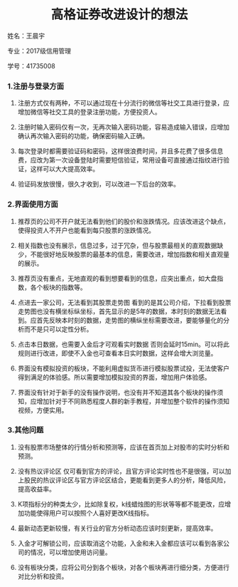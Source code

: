 # <center> 高格证券改进设计的想法
姓名：王晨宇
               
专业：2017级信用管理
               
学号：41735008

### 1.注册与登录方面

1.	注册方式仅有两种，不可以通过现在十分流行的微信等社交工具进行登录，应增加微信等社交工具的登录注册功能，方便投资人。


2.	注册时输入密码仅有一次，无再次输入密码功能，容易造成输入错误，应增加确认再次输入密码的功能，确保密码输入正确。


3.	每次登录时都需要验证码和密码，这样很浪费时间，并且多花费了很多信息费，应改为第一次设备登陆时需要短信验证，常用设备可直接通过指纹进行验证，这样可以大大提高效率。

4.	验证码发放很慢，很久才收到，可以改进一下后台的效率。

### 2.界面使用方面

1.	推荐页的公司不开户就无法看到他们的股价和涨跌情况。应该改进这个缺点，使得投资人不开户也能看到每只股票的涨跌情况。

2.	相关指数也没有展示，信息过多，过于冗杂，但与股票最相关的直观数据缺少，不能很好地反映股票的最基本的信息，需要改进，增加指数和相关直观量的展示。
		
3.	推荐页没有重点，无地直观的看到想要看到的信息，应突出重点，如大盘指数，各个板块的指数等。

4.	点进去一家公司，无法看到其股票走势图 看到的是其公司介绍，下拉看到股票走势图也没有横坐标纵坐标，首先显示的是5年的数据，本时刻的数据无法看到。应首先反映本时刻的数据，走势图的横纵坐标需要改进，要能够量化的分析而不是只可以定性分析。

5.	点击本日数据，也需要入金后才可观看实时数据 否则会延时15min。可以将此规则进行改进，即使不入金也可查看本日实时数据，这样会增大浏览量。

6.	界面没有模拟投资的板块，不能利用虚拟货币进行模拟股票试投，无法使客户得到满足的体验感。所以需要增加模拟投资的界面，增加用户体验感。

7.	界面没有针对于新手的没有操作说明，也没有并不知道其各个板块的操作须知，应增加针对于不同熟悉程度人群的新手教程，并增加整个软件的操作须知视频，方便实用。

### 3.其他问题

1.	没有股票市场整体的行情分析和预测等，应该在首页加上对股市的实时分析和预测。

2.	没有热议评论区 仅可看到官方的评论，且官方评论实时性也不是很强，可以加上股民的热议评论区与官方评论区结合，更能看到更多人的分析，降低风险，提高收益率。

3.	K项指标分的种类太少，比如除复权，k线蜡烛图的形状等等都不能更改，应增加功能使得用户可以按照个人喜好更改K线指标。

4.	最新动态更新较慢，有关行业的官方分析动态应该时刻更新，提高效率。

5.	入金才可解锁公司，应该取消这个功能，入金和未入金都应该可以看到各家公司的情况，可以增加使用访问量。

6.	没有板块分类，应将公司分到各个板块，对各个板块再进行细分类，方便进行对比分析和投资。

